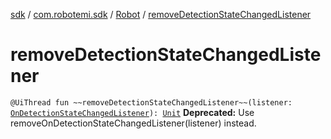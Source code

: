 [sdk](../../index.md) / [com.robotemi.sdk](../index.md) / [Robot](index.md) / [removeDetectionStateChangedListener](./remove-detection-state-changed-listener.md)

# removeDetectionStateChangedListener

`@UiThread fun ~~removeDetectionStateChangedListener~~(listener: `[`OnDetectionStateChangedListener`](../../com.robotemi.sdk.listeners/-on-detection-state-changed-listener/index.md)`): `[`Unit`](https://kotlinlang.org/api/latest/jvm/stdlib/kotlin/-unit/index.html)
**Deprecated:** Use removeOnDetectionStateChangedListener(listener) instead.

